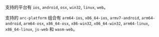 支持的平台有 `ios`, `android`, `osx`, `win32`, `linux`, `web`。

支持的 `arc-platform` 组合有 `arm64-ios`, `x86_64-ios`, `armv7-android`, `arm64-android`, `arm64-osx`, `x86_64-osx`, `x86-win32`, `x86_64-win32`, `arm64-linux`, `x86_64-linux`, `js-web` 和 `wasm-web`。
